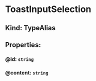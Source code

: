 # **ToastInputSelection**

## **Kind: TypeAlias**

## **Properties**:

### @id: `string`

### @content: `string`
